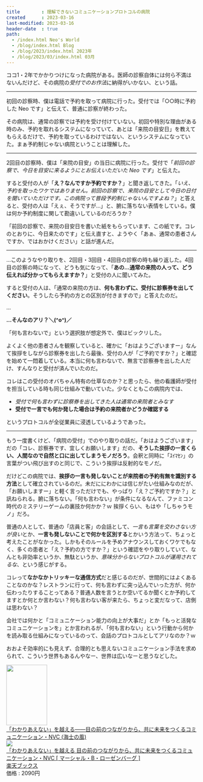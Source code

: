 ```yaml
---
title        : 理解できないコミュニケーションプロトコルの病院
created      : 2023-03-16
last-modified: 2023-03-16
header-date  : true
path:
  - /index.html Neo's World
  - /blog/index.html Blog
  - /blog/2023/index.html 2023年
  - /blog/2023/03/index.html 03月
---
```


ココ1・2年でかかりつけになった病院がある。医師の診察自体には何ら不満はないんだけど、その病院の*受付でのお作法*に納得がいかない、という話。

---

初回の診察時、僕は電話で予約を取って病院に行った。受付では「○○時に予約した Neo です」と伝えて、普通に診察が終わった。

その病院は、通常の診察では予約を受け付けていない。初回や特別な理由がある時のみ、予約を取れるシステムになっていて、あとは「来院の目安日」を教えてもらえるだけで、予約を取っているわけではない、というシステムになっていた。まぁ予約制じゃない病院ということは理解した。

---

2回目の診察時、僕は「来院の目安」の当日に病院に行った。受付で「*前回の診察で、今日を目安に来るようにとお伝えいただいた Neo です*」と伝えた。

すると受付の人が「**え？なんですか予約ですか？**」と聞き返してきた。「*いえ、予約を取ったワケではありません。前回の診察で、来院の目安として今日の日付を聞いていただけです。この病院って普段予約制じゃないんですよね？*」と答えると、受付の人は「えぇ、そうですが…」と、腑に落ちない表情をしている。僕は何か予約制度に関して勘違いしているのだろうか？

「前回の診察で、来院の目安日を書いた紙をもらっています、この紙です。コレのとおりに、今日来たのです」と伝え直すと、ようやく「あぁ、通常の患者さんですか、ではおかけください」と話が進んだ。

---

…このようなやり取りを、2回目・3回目・4回目の診察の時も繰り返した。4回目の診察の時になって、どうも気になって、「**あの…通常の来院の人って、どう伝えれば分かってもらえますか？**」と受付の人に聞いてみた。

すると受付の人は、「通常の来院の方は、**何も言わずに、受付に診察券を出してください**。そうしたら予約の方との区別が付きますので」と答えたのだ。

…

**…そんなのアリ？＼(^o^)／**

「何も言わないで」という選択肢が想定外で、僕はビックリした。

よくよく他の患者さんを観察していると、確かに「おはようございますー」なんて挨拶をしながら診察券を出したら最後、受付の人が「ご予約ですか？」と確認を始めて一悶着している。本当に何も言わないで、無言で診察券を出した人だけ、すんなりと受付が済んでいたのだ。

コレはこの受付のオバちゃん特有の仕草なのか？と思ったら、他の看護師が受付を担当している時も同じ仕組みで動いていた。少なくともこの病院内では、

- *受付で何も言わずに診察券を出してきた人は通常の来院者とみなす*
- **受付で一言でも何か発した場合は予約の来院者かどうか確認する**

というプロトコルが全従業員に浸透しているようであった。

---

もう一度書くけど、「病院の受付」でのやり取りの話だ。「おはようございます」だの「コレ、診察券です、宜しくお願いします」だの、**そうした挨拶の一言くらい、人間なので自然と口に出してしまうモノだろう**。会釈と同時に「ｽｲﾏｾﾝ」の言葉がつい飛び出すのと同じで、こういう挨拶は反射的なモノだ。

だけどこの病院では、**挨拶の一言も発しないことが来院者の予約有無を識別する方法**として確立されているのだ。未だににわかには信じがたい仕組みなのだが、「お願いしますー」と軽く言っただけでも、やっぱり「え？ご予約ですか？」と訊ねられる。腑に落ちない。「何も言わない」が条件になるなんて、ファミコン時代のミステリーゲームの裏技か何かか？ｗ 挨拶くらい、もはや「しちゃうモノ」だろ。

普通の人として、普通の「店員と客」の会話として、*一言も言葉を交わさない方が良い*とか、**一言も発しないことで何かを区別する**とかいう方法って、ちょっと考えたことがなかった。しかもそのルールを予めアナウンスしておくワケでもなく、多くの患者と「え？予約の方ですか？」という確認をやり取りしていて、なんとも非効率というか、無駄というか、*意味分からないプロトコルが運用されてるな*、という感じがする。

コレって**なかなかトリッキーな通信方式**だと感じるのだが、世間的にはよくあることなのかな？レストランに行って、何も言わずに突っ込んでいった方が、何か伝わったりすることってある？普通人数を言うとか空いてるか聞くとか予約してますとか何とか言わない？何も言わない客が来たら、ちょっと変だなって、店側は思わない？

会社では何かと「コミュニケーション能力の向上が大事だ」とか「もっと活発なコミュニケーションを」とか言われるが、「何も言わない」という行動から何かを読み取る仕組みになっているのって、会話のプロトコルとしてアリなのか？ｗ

おおよそ効率的にも見えず、合理的とも思えないコミュニケーション手法を求められて、こういう世界もあるんやなー、世界は広いなーと思うなどした。

<div class="ad-amazon">
  <div class="ad-amazon-image">
    <a href="https://www.amazon.co.jp/dp/B09MRLKZY6?tag=neos21-22&amp;linkCode=osi&amp;th=1&amp;psc=1">
      <img src="https://m.media-amazon.com/images/I/41xRG1rmLxL._SL160_.jpg" width="108" height="160">
    </a>
  </div>
  <div class="ad-amazon-info">
    <div class="ad-amazon-title">
      <a href="https://www.amazon.co.jp/dp/B09MRLKZY6?tag=neos21-22&amp;linkCode=osi&amp;th=1&amp;psc=1">「わかりあえない」を越える――目の前のつながりから、共に未来をつくるコミュニケーション・NVC (海士の風)</a>
    </div>
  </div>
</div>

<div class="ad-rakuten">
  <div class="ad-rakuten-image">
    <a href="https://hb.afl.rakuten.co.jp/hgc/g00q0722.waxyc9ff.g00q0722.waxyd017/?pc=https%3A%2F%2Fitem.rakuten.co.jp%2Fbook%2F16953696%2F&amp;m=http%3A%2F%2Fm.rakuten.co.jp%2Fbook%2Fi%2F20518266%2F">
      <img src="https://thumbnail.image.rakuten.co.jp/@0_mall/book/cabinet/4017/9784909934017.jpg?_ex=128x128">
    </a>
  </div>
  <div class="ad-rakuten-info">
    <div class="ad-rakuten-title">
      <a href="https://hb.afl.rakuten.co.jp/hgc/g00q0722.waxyc9ff.g00q0722.waxyd017/?pc=https%3A%2F%2Fitem.rakuten.co.jp%2Fbook%2F16953696%2F&amp;m=http%3A%2F%2Fm.rakuten.co.jp%2Fbook%2Fi%2F20518266%2F">「わかりあえない」を越える 目の前のつながりから、共に未来をつくるコミュニケーション・NVC [ マーシャル・B・ローゼンバーグ ]</a>
    </div>
    <div class="ad-rakuten-shop">
      <a href="https://hb.afl.rakuten.co.jp/hgc/g00q0722.waxyc9ff.g00q0722.waxyd017/?pc=https%3A%2F%2Fwww.rakuten.co.jp%2Fbook%2F&amp;m=http%3A%2F%2Fm.rakuten.co.jp%2Fbook%2F">楽天ブックス</a>
    </div>
    <div class="ad-rakuten-price">価格 : 2090円</div>
  </div>
</div>
